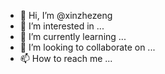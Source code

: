 - 👋 Hi, I’m @xinzhezeng
- 👀 I’m interested in ...
- 🌱 I’m currently learning ...
- 💞️ I’m looking to collaborate on ...
- 📫 How to reach me ...

<!---
xinzhezeng/xinzhezeng is a ✨ special ✨ repository because its `README.md` (this file) appears on your GitHub profile.
You can click the Preview link to take a look at your changes.
--->
